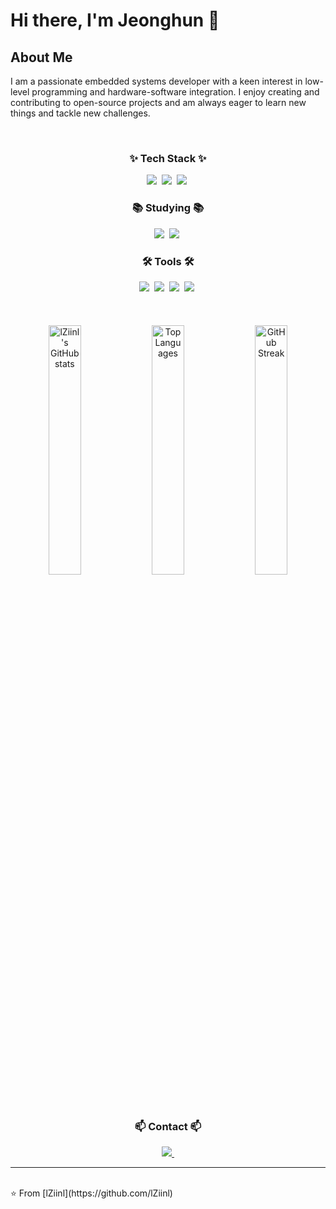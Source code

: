 <!--
<div align="center">
  <img src="https://github.com/oka1313/oka1313/assets/101691440/92118a53-c5b6-40bc-b130-bf8c398d7b51" />
</div>
-->

# Hi there, I'm Jeonghun 👋

## About Me
I am a passionate embedded systems developer with a keen interest in low-level programming and hardware-software integration. I enjoy creating and contributing to open-source projects and am always eager to learn new things and tackle new challenges.

<br>
<h3 align="center">✨ Tech Stack ✨</h3>
<div align="center">
  <img src="https://img.shields.io/badge/c-A8B9CC.svg?style=for-the-badge&logo=c&logoColor=white" />&nbsp;
  <img src="https://img.shields.io/badge/c++-00599C.svg?style=for-the-badge&logo=c%2B%2B&logoColor=white" />&nbsp;
  <img src="https://img.shields.io/badge/python-3670A0?style=for-the-badge&logo=python&logoColor=ffdd54" />&nbsp;
</div>

<h3 align="center">📚 Studying 📚</h3>
<div align="center">
  <img src="https://img.shields.io/badge/Microcontrollers-FF4154?style=for-the-badge&logo=microcontrollers&logoColor=white" />&nbsp;
  <img src="https://img.shields.io/badge/IoT-3578E5?style=for-the-badge&logo=iot&logoColor=white" />&nbsp;
</div>

<h3 align="center">🛠 Tools 🛠</h3>
<div align="center">
  <img src="https://img.shields.io/badge/git-F05033.svg?style=for-the-badge&logo=git&logoColor=white" />&nbsp;
  <img src="https://img.shields.io/badge/github-181717.svg?style=for-the-badge&logo=github&logoColor=white" />&nbsp;
  <img src="https://img.shields.io/badge/VSCode-007ACC.svg?style=for-the-badge&logo=visual-studio-code&logoColor=white" />&nbsp;
  <img src="https://img.shields.io/badge/Jupyter-F37626.svg?style=for-the-badge&logo=jupyter&logoColor=white" />&nbsp;
</div>

<br>
<br>
<br>

<div align="center">
  <img src="https://github-readme-stats.vercel.app/api?username=lZiinl&show_icons=true&theme=radical" alt="lZiinl's GitHub stats" width="32%" />
  <img src="https://github-readme-stats.vercel.app/api/top-langs/?username=lZiinl&layout=compact&theme=radical" alt="Top Languages" width="32%" />
  <img src="https://github-readme-streak-stats.herokuapp.com/?user=lZiinl&theme=radical" alt="GitHub Streak" width="32%" />
</div>

<!--
## Projects
Here are some of my notable projects:

1. [Embedded Systems Project 1](https://github.com/lZiinl/Embedded-Project-1): Description of the project.
2. [Microcontroller Project](https://github.com/lZiinl/Microcontroller-Project): Description of the project.
3. [RTOS Implementation](https://github.com/lZiinl/RTOS-Implementation): Description of the project.
4. [Sensor Data Logger](https://github.com/lZiinl/Sensor-Data-Logger): A project for logging sensor data using microcontrollers.

## Blog Posts
- [Title of Blog Post 1](Blog Post Link 1)
- [Title of Blog Post 2](Blog Post Link 2)
- [Title of Blog Post 3](Blog Post Link 3)
-->

<h3 align="center">📫 Contact 📫</h3>
<div align="center">
  <a href="mailto:hoon970505@naver.com">
    <img
      src="https://img.shields.io/badge/hoon970505@naver.com-D14836?style=for-the-badge&logo=gmail&logoColor=white"/>&nbsp;
  </a>
</div>

---
<br>
⭐️ From [lZiinl](https://github.com/lZiinl)

